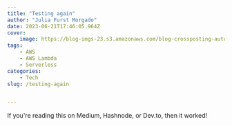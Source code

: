 ```yaml
---
title: "Testing again"
author: "Julia Furst Morgado"
date: 2023-06-21T17:46:05.964Z
cover:
    image: https://blog-imgs-23.s3.amazonaws.com/blog-crossposting-automation.png
tags: 
    - AWS
    - AWS Lambda
    - Serverless
categories: 
    - Tech
slug: /testing-again


---
```

If you're reading this on Medium, Hashnode, or Dev.to, then it worked!

